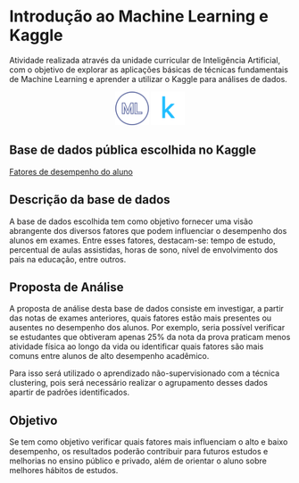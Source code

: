 # Introdução ao Machine Learning e Kaggle

Atividade realizada através da unidade curricular de Inteligência Artificial, com o objetivo de explorar as aplicações básicas de técnicas fundamentais de Machine Learning e aprender a utilizar o Kaggle para análises de dados.

<p  align="center">
<img src="img/ml.png" alt="ml icon" width="60">
<img src="img/kaggle.png" alt="kaggle icon" width="60">
</p>

## Base de dados pública escolhida no Kaggle

[Fatores de desempenho do aluno](https://www.kaggle.com/datasets/lainguyn123/student-performance-factors)


## Descrição da base de dados

A base de dados escolhida tem como objetivo fornecer uma visão abrangente dos diversos fatores que podem influenciar o desempenho dos alunos em exames. Entre esses fatores, destacam-se: tempo de estudo, percentual de aulas assistidas, horas de sono, nível de envolvimento dos pais na educação, entre outros.

## Proposta de Análise 

A proposta de análise desta base de dados consiste em investigar, a partir das notas de exames anteriores, quais fatores estão mais presentes ou ausentes no desempenho dos alunos. Por exemplo, seria possível verificar se estudantes que obtiveram apenas 25% da nota da prova praticam menos atividade física ao longo da vida ou identificar quais fatores são mais comuns entre alunos de alto desempenho acadêmico.

Para isso será utilizado o aprendizado não-supervisionado com a técnica clustering, pois será necessário realizar o agrupamento desses dados apartir de padrões identificados. 

## Objetivo

Se tem como objetivo verificar quais fatores mais influenciam o alto e baixo desempenho, os resultados poderão contribuir para futuros estudos e melhorias no ensino público e privado, além de orientar o aluno sobre melhores hábitos de estudos.


